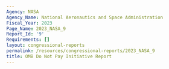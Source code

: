 ```yaml
---
Agency: NASA
Agency_Name: National Aeronautics and Space Administration
Fiscal_Year: 2023
Page_Name: 2023_NASA_9
Report_Id: '9'
Requirements: []
layout: congressional-reports
permalink: /resources/congressional-reports/2023_NASA_9
title: OMB Do Not Pay Initiative Report
---
```

